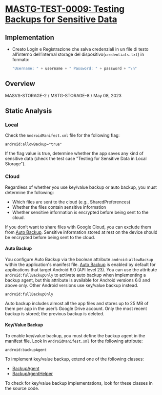 # [MASTG-TEST-0009: Testing Backups for Sensitive Data](https://mas.owasp.org/MASTG/tests/android/MASVS-STORAGE/MASTG-TEST-0009)
## Implementation

- Creato Login e Registrazione che salva credenziali in un file di testo all’interno dell’internal storage del dispositivo(`credentials.txt`) in formato:
    
    ```jsx
    "Username: " + username + " Password: " + password + "\n"
    ```
    
## Overview
MASVS-STORAGE-2 / MSTG-STORAGE-8 / May 08, 2023
## Static Analysis

### Local

Check the `AndroidManifest.xml` file for the following flag:
```
android:allowBackup="true"
```

If the flag value is true, determine whether the app saves any kind of sensitive data (check the test case "Testing for Sensitive Data in Local Storage").

### Cloud

Regardless of whether you use key/value backup or auto backup, you must determine the following:

- Which files are sent to the cloud (e.g., SharedPreferences)
- Whether the files contain sensitive information
- Whether sensitive information is encrypted before being sent to the cloud.

If you don’t want to share files with Google Cloud, you can exclude them from [Auto Backup](https://developer.android.com/guide/topics/data/autobackup). Sensitive information stored at rest on the device should be encrypted before being sent to the cloud.

#### Auto Backup

You configure Auto Backup via the boolean attribute `android:allowBackup` within the application's manifest file. [Auto Backup](https://developer.android.com/guide/topics/data/autobackup) is enabled by default for applications that target Android 6.0 (API level 23). You can use the attribute `android:fullBackupOnly` to activate auto backup when implementing a backup agent, but this attribute is available for Android versions 6.0 and above only. Other Android versions use key/value backup instead.
```
android:fullBackupOnly
```

Auto backup includes almost all the app files and stores up to 25 MB of them per app in the user’s Google Drive account. Only the most recent backup is stored; the previous backup is deleted.

#### Key/Value Backup

To enable key/value backup, you must define the backup agent in the manifest file. Look in `AndroidManifest.xml` for the following attribute:
```
android:backupAgent
```

To implement key/value backup, extend one of the following classes:

- [BackupAgent](https://developer.android.com/reference/android/app/backup/BackupAgent)
- [BackupAgentHelper](https://developer.android.com/reference/android/app/backup/BackupAgentHelper)

To check for key/value backup implementations, look for these classes in the source code.

